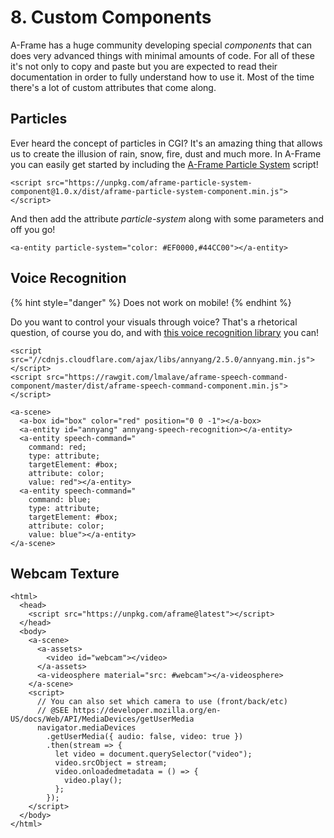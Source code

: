 # 8. Custom Components

A-Frame has a huge community developing special _components_ that can does very advanced things with minimal amounts of code. For all of these it's not only to copy and paste but you are expected to read their documentation in order to fully understand how to use it. Most of the time there's a lot of custom attributes that come along.

## Particles

Ever heard the concept of particles in CGI? It's an amazing thing that allows us to create the illusion of rain, snow, fire, dust and much more. In A-Frame you can easily get started by including the [A-Frame Particle System](https://www.npmjs.com/package/aframe-particle-system-component) script!

```markup
<script src="https://unpkg.com/aframe-particle-system-component@1.0.x/dist/aframe-particle-system-component.min.js"></script> 
```

And then add the attribute _particle-system_ along with some parameters and off you go!

```markup
<a-entity particle-system="color: #EF0000,#44CC00"></a-entity>
```

## Voice Recognition

{% hint style="danger" %}
Does not work on mobile!
{% endhint %}

Do you want to control your visuals through voice? That's a rhetorical question, of course you do, and with [this voice recognition library](https://www.npmjs.com/package/aframe-speech-command-component) you can! 

```markup
<script src="//cdnjs.cloudflare.com/ajax/libs/annyang/2.5.0/annyang.min.js"></script>
<script src="https://rawgit.com/lmalave/aframe-speech-command-component/master/dist/aframe-speech-command-component.min.js"></script>
```

```markup
<a-scene>
  <a-box id="box" color="red" position="0 0 -1"></a-box>
  <a-entity id="annyang" annyang-speech-recognition></a-entity>
  <a-entity speech-command="
    command: red;
    type: attribute;
    targetElement: #box;
    attribute: color;
    value: red"></a-entity>
  <a-entity speech-command="
    command: blue;
    type: attribute;
    targetElement: #box;
    attribute: color;
    value: blue"></a-entity>
</a-scene>
```

## Webcam Texture

```markup
<html>
  <head>
    <script src="https://unpkg.com/aframe@latest"></script>
  </head>
  <body>
    <a-scene>
      <a-assets>
        <video id="webcam"></video>
      </a-assets>
      <a-videosphere material="src: #webcam"></a-videosphere>
    </a-scene>
    <script>
      // You can also set which camera to use (front/back/etc)
      // @SEE https://developer.mozilla.org/en-US/docs/Web/API/MediaDevices/getUserMedia
      navigator.mediaDevices
        .getUserMedia({ audio: false, video: true })
        .then(stream => {
          let video = document.querySelector("video");
          video.srcObject = stream;
          video.onloadedmetadata = () => {
            video.play();
          };
        });
    </script>
  </body>
</html>
```

